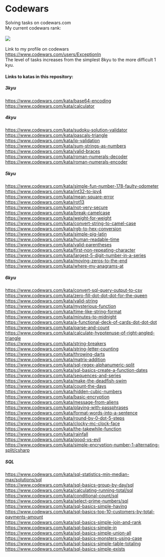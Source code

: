 # Codewars
Solving tasks on codewars.com <br>
My current codewars rank:<br><br>
<img src=https://www.codewars.com/users/ExceptionIn/badges/large><br><br>
Link to my profile on codewars<br>
https://www.codewars.com/users/ExceptionIn <br>
The level of tasks increases from the simplest 8kyu to the more difficult 1 kyu.<br>
<b><h4>Links to katas in this repository:</h4></b>
<b><h5>3kyu</h5></b>
https://www.codewars.com/kata/base64-encoding<br>
https://www.codewars.com/kata/calculator<br>
<b><h5>4kyu</h5></b>
https://www.codewars.com/kata/sudoku-solution-validator<br>
https://www.codewars.com/kata/pascals-triangle<br>
https://www.codewars.com/kata/ip-validation<br>
https://www.codewars.com/kata/sum-strings-as-numbers<br>
https://www.codewars.com/kata/valid-braces<br>
https://www.codewars.com/kata/roman-numerals-decoder<br>
https://www.codewars.com/kata/roman-numerals-encoder<br>
<b><h5>5kyu</h5></b>
https://www.codewars.com/kata/simple-fun-number-178-faulty-odometer<br>
https://www.codewars.com/kata/int32-to-ipv4<br>
https://www.codewars.com/kata/mean-square-error<br>
https://www.codewars.com/kata/rot13<br>
https://www.codewars.com/kata/not-very-secure<br>
https://www.codewars.com/kata/break-camelcase<br>
https://www.codewars.com/kata/weight-for-weight<br>
https://www.codewars.com/kata/convert-string-to-camel-case<br>
https://www.codewars.com/kata/rgb-to-hex-conversion<br>
https://www.codewars.com/kata/simple-pig-latin<br>
https://www.codewars.com/kata/human-readable-time<br>
https://www.codewars.com/kata/valid-parentheses<br>
https://www.codewars.com/kata/first-non-repeating-character<br>
https://www.codewars.com/kata/largest-5-digit-number-in-a-series<br>
https://www.codewars.com/kata/moving-zeros-to-the-end<br>
https://www.codewars.com/kata/where-my-anagrams-at<br>


<b><h5>6kyu</h5></b>
https://www.codewars.com/kata/convert-sql-query-output-to-csv<br>
https://www.codewars.com/kata/zero-fill-dot-dot-dot-for-the-queen<br>
https://www.codewars.com/kata/valid-string<br>
https://www.codewars.com/kata/mysterious-function<br>
https://www.codewars.com/kata/time-like-string-format<br>
https://www.codewars.com/kata/minutes-to-midnight<br>
https://www.codewars.com/kata/a-functional-deck-of-cards-dot-dot-dot<br>
https://www.codewars.com/kata/parse-and-count<br>
https://www.codewars.com/kata/calculate-hypotenuse-of-right-angled-triangle<br>
https://www.codewars.com/kata/string-breakers<br>
https://www.codewars.com/kata/string-letter-counting<br>
https://www.codewars.com/kata/throwing-darts<br>
https://www.codewars.com/kata/matrix-addition<br>
https://www.codewars.com/kata/sql-regex-alphanumeric-split<br>
https://www.codewars.com/kata/sql-basics-create-a-function-dates<br>
https://www.codewars.com/kata/sequences-and-series<br>
https://www.codewars.com/kata/make-the-deadfish-swim<br>
https://www.codewars.com/kata/count-the-days<br>
https://www.codewars.com/kata/hidden-cubic-numbers<br>
https://www.codewars.com/kata/basic-encryption<br>
https://www.codewars.com/kata/message-from-aliens<br>
https://www.codewars.com/kata/playing-with-passphrases<br>
https://www.codewars.com/kata/format-words-into-a-sentence<br>
https://www.codewars.com/kata/round-by-0-dot-5-steps<br>
https://www.codewars.com/kata/clocky-mc-clock-face<br>
https://www.codewars.com/kata/the-takewhile-function<br>
https://www.codewars.com/kata/rainfall <br>
https://www.codewars.com/kata/good-vs-evil<br>
https://www.codewars.com/kata/simple-encryption-number-1-alternating-split/csharp<br>
<b><h5>SQL</h5></b>
https://www.codewars.com/kata/sql-statistics-min-median-max/solutions/sql<br>
https://www.codewars.com/kata/sql-basics-group-by-day/sql<br>
https://www.codewars.com/kata/calculating-running-total/sql<br>
https://www.codewars.com/kata/conditional-count/sql<br>
https://www.codewars.com/kata/select-prime-numbers/sql<br>
https://www.codewars.com/kata/sql-basics-simple-having<br>
https://www.codewars.com/kata/sql-basics-top-10-customers-by-total-payments-amount<br>
https://www.codewars.com/kata/sql-basics-simple-join-and-rank<br>
https://www.codewars.com/kata/sql-basics-simple-in<br>
https://www.codewars.com/kata/sql-basics-simple-union-all<br>
https://www.codewars.com/kata/sql-basics-monsters-using-case<br>
https://www.codewars.com/kata/sql-basics-simple-table-totaling<br>
https://www.codewars.com/kata/sql-basics-simple-exists<br>
